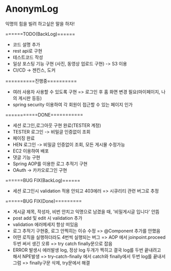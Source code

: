 # AnonymLog
익명의 힘을 빌려 하고싶은 말을 하자!


======TODO(BackLog)======
- 코드 설명 추가
- rest api로 구현 
- 테스트코드 작성
- 일상 포스팅 기능 구현 (사진, 동영상 업로드 구현) -> S3 이용
- CI/CD -> 젠킨스, 도커

==========진행중==========
- 여러 사용자 사용할 수 있도록 구현
  => 로그인 후 홈 화면 변경 필요(마이페이지, 나의 게시판 등등)
- spring security 이용하여 각 회원이 접근할 수 있는 페이지 인가



===========DONE===========
- 세션 로그인,로그아웃 구현 완료(TESTER 계정)
- TESTER 로그인 -> 비밀글 인증없이 조회
- 페이징 완료
- HEN 로그인 -> 비밀글 인증없이 조회, 모든 게시물 수정가능
- EC2 이용하여 배포
- 댓글 기능 구현
- Spring AOP를 이용한 로그 추적기 구현
- OAuth -> 카카오로그인 구현


======BUG FIX(BackLog)======
- 세션 로그인시 validation 적용 안되고 403에러 => 시큐리티 관련 버그로 추정


======BUG FIX(Done)=========
- 게시글 제목, 작성자, 비번 안치고 익명으로 남겼을 때, '비밀게시글 입니다' 안뜸
- post add 및 edit 시 validation 추가
- validation 에러메세지 항상 떠있음
- 로그 추적기 구현중, 로그 안찍히는 이슈 수정
  => @Component 추가를 안했음
- 어떤 로직을 실행하더라도 4번씩 실행되는 버그
  => AOP 에서 joinpoint.proceed 두번 써서 생긴 오류
  => try catch finally문으로 잡음
- ERROR 발생시 에러발생 log, 정상 log 두개가 찍히고 결국 log를 두번 끝내려고 해서 NPE발생
  => try-catch-finally 에서 catch와 finally에서 두번 log를 끝내서 그럼
  => finally구문 삭제, try문에서 해결

